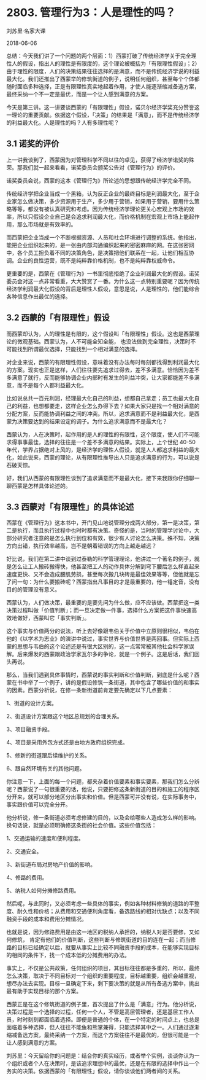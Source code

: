 # 2803. 管理行为3：人是理性的吗？

刘苏里·名家大课

2018-06-06

总结：今天我们讲了一个问题的两个层面：1）西蒙打破了传统经济学关于完全理性人的假设，指出人的理性是有限度的，这个理论被概括为「有限理性假设」；2）由于理性的限度，人们的决策结果往往选择的是满意，而不是传统经济学说的利益最大化。我们还推出了西蒙举的修筑街道的例子，说明任何组织，甚至每个个体都随时面临多种选择，正是有限理性真实地起着作用，才使人能逐渐缩减备选方案，最终采纳一个不一定是最优，而是一个让人感到满意的方案。

今天是第三讲。这一讲要谈西蒙的「有限理性」假设，诺贝尔经济学奖充分赞誉这一理论的重要贡献。依据这个假设，「决策」的结果是「满意」，而不是传统经济学的利益最大化。人是理性的吗？人有多理性呢？

## 3.1 诺奖的评价

上一讲我谈到了，西蒙因为对管理科学不同以往的卓见，获得了经济学诺奖的殊荣。那我们就一起来看看，诺奖委员会颁奖公告对《管理行为》的评价。

诺奖委员会说，西蒙的这本《管理行为》所论述的思想跟传统经济学完全不同。

传统经济学把企业当成一个黑箱，认为反正企业的最终目标是利润最大化，至于企业家怎么做决策，多少资源用于生产，多少用于营销，如果用于营销，要用什么策略等等，都没有被认真研究和考虑。因为传统经济学理论更关心宏观上市场的效率，所以只假设企业自己是会追求利润最大化，而价格机制在宏观上市场上能起作用，那么市场就是有效率的。

而西蒙把企业当成一个不断根据资源、人员和社会环境进行调整的系统。他指出，能把企业组织起来的，是一张由内部沟通编织起来的密密麻麻的网。在这张密网中，各个员工担负着不同的决策角色，是决策把他们联系在一起，让他们相互协调。企业的良性运营，既不是纯粹靠价格机制，也不是纯粹靠权威命令。

更重要的是，西蒙在《管理行为》一书里彻底拒绝了企业利润最大化的假设。诺奖委员会对这一点非常看重，大大赞赏了一番。为什么这一点特别重要呢？因为传统经济学利润最大化假设的背后是理性人假设，意思是说，人是理性的，他们能综合各种信息作出最优的选择。

## 3.2 西蒙的「有限理性」假设

而西蒙却认为，人的理性是有限的，这个假设叫「有限理性」假设。这也是西蒙理论的微观基础。西蒙认为，人不可能全知全能， 也没法做到完全理性，决策时不可能找到所谓最优选择，只能找到一个相对满意的选择。

对企业来说，西蒙的有限理性假设，意味着没有办法每时每刻都找得到利润最大化的方案。现实也正是这样，人们往往要先追求过得去，差不多满意。恰恰因为差不多满意了就行，反而能够协调企业内部时有发生的利益冲突，让大家都能差不多满意，而不是每个人都利益最大化。

比如说总共一百元利润，经理最大化自己的利益，想都自己拿走；员工也最大化自己的利益，也想都要走，这样企业怎么办得下去？如果大家只是找一个相对满意的分配方案，反而能协调利益之间的冲突。所以，追求满意而不是利益最大化，是西蒙为决策要达到的结果设定的调子。为什么追求满意而不是最大化？

西蒙认为，人在决策时，起作用的是人的理性的有限性，这个限度，使人们不可能求得事事最佳，选择的往往是一个差不多满意的结果。实际上，上个世纪 40-50 年代，学界占据绝对上风的，是经济学的理性人假设，就是人人都追求利益的最大化，如此说来，西蒙的理论，从有限理性推导出人只是追求满意的行为，可以说是石破天惊。

好，我们从西蒙的有限理性谈到了追求满意而不是最大化，接下来我跟你仔细聊一聊西蒙是怎样具体论述的。

## 3.3 西蒙对「有限理性」的具体论述

西蒙在《管理行为》这本书中，开门见山地说管理分成两大部分，第一是决策，第二是执行，而且执行过程中也时时都有决策。奇怪的是，当时的管理学讨论中，大部分研究者注意的是怎么执行到位和有效，很少有人讨论怎么决策。殊不知，决策方向出错，执行效率越高，岂不是朝着错误的方向上越走越远？

好比说，我们在第二讲中谈到过泰勒的科学管理理论，他讲过一个著名的例子，就是怎么让工人搬砖搬得快，他甚至把工人的动作具体分解到弯下腰后怎么样直起来速度更快、又不会造成腰肌劳损，甚至每次搬几块砖是最佳效果等等，但他就是忘了问一句：为什么要搬砖呢？西蒙指出凡事目的才是最重要的，他一锤定音，没有目的的管理没有意义。

西蒙认为，人们做决策，最重要的是要先问为什么做，应不应该做。西蒙把这一类决策过程叫做「价值判断」；而一旦决定做一件事，选择什么方案把这件事快速高效地做好，西蒙叫它「事实判断」。

这个事实与价值两分的说法，听上去好像跟韦伯关于价值中立原则很相似，韦伯在他的《以学术为志业》的演讲中说过，事实世界与价值世界是两回事。但实际上西蒙的思想与韦伯的这个论述还是有很大区别的，这一点常常被其他社会科学家误解。后来爆发的西蒙跟政治学家瓦尔多的争论，就是一个例子。这是后话，我们回头再说。

那么，当我们遇到具体事情时，西蒙说的事实判断和价值判断，到底是什么呢？西蒙在书中举了一个例子，讲的是假设修筑一条街道，其中包含了哪些价值的和事实的因素。西蒙分析说，在修一条新街道前肯定要先确定以下几点要素：

1、街道的设计方案。

2、街道设计方案跟这个地区总规划的合理关系。

3、项目融资手段。

4、项目是采用外包方式还是由地方政府组织完成。

5、修新的街道跟后续维护的关系。

6、跟自然环境有关的其他问题。

你注意一下，上面的每一个问题，都夹杂着价值要素和事实要素，那我们怎么分辨呢？西蒙说了一句很重要的话，他说，只要把修这条新街道的目的和施工的程序区分开来，就可以部分地区分出事实和价值。但是西蒙可并没有说，在实际事务中，事实跟价值可以完全分开。

他分析说，修一条街道必须考虑修建的目的，以及会给哪些人造成怎么样的影响。换句话说，就是必须明确修这条街的社会价值。这些价值包括：

1、交通运输的速度和便利程度。

2、交通安全。

3、新街道布局对房地产价值的影响。

4、修路的费用。

5、纳税人如何分摊修路费用。

然后呢，与此同时，又必须考虑一些具体的事实，例如各种材料修筑的道路的平整度、耐久性和价格；从费用和交通便利角度看，备选路线的相对优缺点；以及不同融资手段的成本和费用分摊情况。

也就是说，因为修路费用是由这一地区的税纳人承担的，纳税人对是否要修，又如何修筑， 肯定有他们的价值判断，这些判断与修筑街道的目的连在一起；而当修路的目标已经确定以后，就要从事实上比较不同融资手段的成本，在能够实现目标的相同的条件下，找一个成本低的分摊费用的办法。

事实上，不仅是公共政策，任何组织的项目，其目标往往都是多重的，所以，最终怎么决策，取决于不同目标对一个组织的重要程度，目标越重要，组织会越重视，想尽办法去实现。目标一旦确定下来，剩下要决策的就是从所有备选方案中，挑出最有助于实现目标的那个方案。

西蒙正是在这个修筑街道的例子里，首次提出了什么是「满意」行为。他分析说，决策过程是一个选择的过程，任何一个人，不管是高层管理者，还是基层工作人员，时时刻刻都面临着选择。即便是普通的个体，在一个特定的时间点上，也总是面临着多种选择，但人往往不能鱼和熊掌兼得，只能选择其中之一。人们通过逐渐缩减备选方案，最终采纳一个方案，而这个方案往往不是最优的，但很可能是一个让人感到满意的方案。

刘苏里：今天留给你的问题是：结合你的真实经历，或者举个实例，谈谈你认为一个组织或者个人在决策时，是该追求理想中的最优，还是在有限的选择中作出一个务实的决策。依据西蒙的「有限理性」假设，请你谈谈他们两者间的关系。